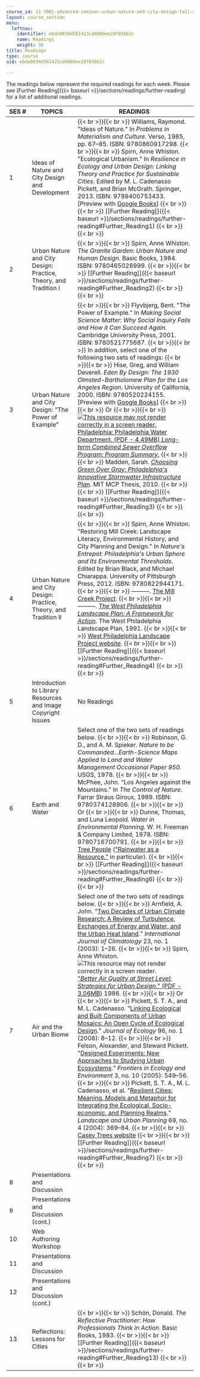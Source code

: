 ```yaml
---
course_id: 11-308j-advanced-seminar-urban-nature-and-city-design-fall-2012
layout: course_section
menu:
  leftnav:
    identifier: ebde0039d561423cd4009ee20f03662c
    name: Readings
    weight: 30
title: Readings
type: course
uid: ebde0039d561423cd4009ee20f03662c

---
```


The readings below represent the required readings for each week. Please see [Further Reading]({{< baseurl >}}/sections/readings/further-reading) for a list of additional readings.

| SES # | TOPICS | READINGS |
| --- | --- | --- |
| 1 | Ideas of Nature and City Design and Development |  {{< br >}}{{< br >}} Williams, Raymond. "Ideas of Nature." In _Problems in Materialism and Culture_. Verso, 1985, pp. 67–85. ISBN: 9780860917298. {{< br >}}{{< br >}} Spirn, Anne Whiston. "Ecological Urbanism." In _Resilience in Ecology and Urban Design: Linking Theory and Practice for Sustainable Cities_. Edited by M. L. Cadenasso Pickett, and Brian McGrath. Springer, 2013. ISBN: 9789400753433. \[Preview with [Google Books](http://books.google.com/books?id=8W1HAAAAQBAJ&pg=PA29=onepage)\] {{< br >}}{{< br >}} [\[Further Reading\]]({{< baseurl >}}/sections/readings/further-reading#Further_Reading1) {{< br >}}{{< br >}}  |
| 2 | Urban Nature and City Design: Practice, Theory, and Tradition I |  {{< br >}}{{< br >}} Spirn, Anne Whiston. _The Granite Garden: Urban Nature and Human Design_. Basic Books, 1984. ISBN: 9780465026999. {{< br >}}{{< br >}} [\[Further Reading\]]({{< baseurl >}}/sections/readings/further-reading#Further_Reading2) {{< br >}}{{< br >}}  |
| 3 | Urban Nature and City Design: "The Power of Example" |  {{< br >}}{{< br >}} Flyvbjerg, Bent. "The Power of Example." In _Making Social Science Matter: Why Social Inquiry Fails and How it Can Succeed Again_. Cambridge University Press, 2001. ISBN: 9780521775687. {{< br >}}{{< br >}} In addition, select one of the following two sets of readings: {{< br >}}{{< br >}} Hise, Greg, and William Deverell. _Eden By Design: The 1930 Olmsted-Bartholomew Plan for the Los Angeles Region_. University of California, 2000. ISBN: 9780520224155. \[Preview with [Google Books](http://books.google.com/books?id=CYo2YdguU88C&pg=PAfrontcover)\] {{< br >}}{{< br >}} Or {{< br >}}{{< br >}} [![This resource may not render correctly in a screen reader.](/images/inacessible.gif)Philadelphia: Philadelphia Water Department. (PDF - 4.49MB) _Long-term Combined Sewer Overflow Program: Program Summary_.](http://www.phillywatersheds.org/doc/GCCW_AmendedJune2011_LOWRES-web.pdf) {{< br >}}{{< br >}} Madden, Sarah. [_Choosing Green Over Gray: Philadelphia's Innovative Stormwater Infrastructure Plan_](http://dspace.mit.edu/handle/1721.1/59750). MIT MCP Thesis, 2010. {{< br >}}{{< br >}} [\[Further Reading\]]({{< baseurl >}}/sections/readings/further-reading#Further_Reading3) {{< br >}}{{< br >}}  |
| 4 | Urban Nature and City Design: Practice, Theory, and Tradition II |  {{< br >}}{{< br >}} Spirn, Anne Whiston. "Restoring Mill Creek: Landscape Literacy, Environmental History, and City Planning and Design." In _Nature's Entrepot: Philadelphia's Urban Sphere and Its Environmental Thresholds_. Edited by Brian Black, and Michael Chiarappa. University of Pittsburgh Press, 2012. ISBN: 9780822944171. {{< br >}}{{< br >}} ———. [The Mill Creek Project](http://www.annewhistonspirn.com/teacher/mill-creek.html). {{< br >}}{{< br >}} ———. [_The West Philadelphia Landscape Plan: A Framework for Action_](http://www.annewhistonspirn.com/landscapearchitect/publications). The West Philadelphia Landscape Plan, 1991. {{< br >}}{{< br >}} [West Philadelphia Landscape Project website](http://www.wplp.net/). {{< br >}}{{< br >}} [\[Further Reading\]]({{< baseurl >}}/sections/readings/further-reading#Further_Reading4) {{< br >}}{{< br >}}  |
| 5 | Introduction to Library Resources and Image Copyright Issues | No Readings |
| 6 | Earth and Water | Select one of the two sets of readings below. {{< br >}}{{< br >}} Robinson, G. D., and A. M. Spieker. _Nature to be Commanded...Earth-Science Maps Applied to Land and Water Management Occasional Paper 950_. USGS, 1978. {{< br >}}{{< br >}} McPhee, John. "Los Angeles against the Mountains." In _The Control of Nature_. Farrar Straus Giroux, 1989. ISBN: 9780374128906. {{< br >}}{{< br >}} Or {{< br >}}{{< br >}} Dunne, Thomas, and Luna Leopold. _Water in Environmental Planning_. W. H. Freeman & Company Limited, 1978. ISBN: 9780716700791. {{< br >}}{{< br >}} [Tree People](http://treepeople.org/) (["Rainwater as a Resource."](https://www.treepeople.org/resources/rainwater-resource) in particular). {{< br >}}{{< br >}} [\[Further Reading\]]({{< baseurl >}}/sections/readings/further-reading#Further_Reading6) {{< br >}}{{< br >}}  |
| 7 | Air and the Urban Biome | Select one of the two sets of readings below. {{< br >}}{{< br >}} Arnfield, A. John. "[Two Decades of Urban Climate Research: A Review of Turbulence, Exchanges of Energy and Water, and the Urban Heat Island](http://dx.doi.org/10.1002/joc.859)." _International Journal of Climatology_ 23, no. 1 (2003): 1–26. {{< br >}}{{< br >}} Spirn, Anne Whiston. ![This resource may not render correctly in a screen reader.](/images/inacessible.gif)["_Better Air Quality at Street Level: Strategies for Urban Design_." (PDF - 3.06MB)](http://www.annewhistonspirn.com/pdf/Air-Quality_1986.pdf) 1986. {{< br >}}{{< br >}} Or {{< br >}}{{< br >}} Pickett, S. T. A., and M. L. Cadenasso. "[Linking Ecological and Built Components of Urban Mosaics: An Open Cycle of Ecological Design](http://dx.doi.org/10.1111/j.1365-2745.2007.01310.x)." _Journal of Ecology_ 96, no. 1 (2008): 8–12. {{< br >}}{{< br >}} Felson, Alexander, and Steward Pickett. "[Designed Experiments: New Approaches to Studying Urban Ecosystems](http://dx.doi.org/10.1890/1540-9295(2005)003[0549:DENATS]2.0.CO;2)." _Frontiers in Ecology and Environment_ 3, no. 10 (2005): 549–56. {{< br >}}{{< br >}} Pickett, S. T. A., M. L. Cadenasso, et al. "[Resilient Cities: Meaning, Models and Metaphor for Integrating the Ecological, Socio-economic, and Planning Realms](http://dx.doi.org/10.1016/j.landurbplan.2003.10.035)." _Landscape and Urban Planning_ 69, no. 4 (2004): 369–84. {{< br >}}{{< br >}} [Casey Trees website](http://www.caseytrees.org/) {{< br >}}{{< br >}} [\[Further Reading\]]({{< baseurl >}}/sections/readings/further-reading#Further_Reading7) {{< br >}}{{< br >}}  |
| 8 | Presentations and Discussion | &nbsp; |
| 9 | Presentations and Discussion (cont.) | &nbsp; |
| 10 | Web Authoring Workshop | &nbsp; |
| 11 | Presentations and Discussion | &nbsp; |
| 12 | Presentations and Discussion (cont.) | &nbsp; |
| 13 | Reflections: Lessons for Cities |  {{< br >}}{{< br >}} Schön, Donald. _The Reflective Practitioner: How Professionals Think in Action_. Basic Books, 1983. {{< br >}}{{< br >}} [\[Further Reading\]]({{< baseurl >}}/sections/readings/further-reading#Further_Reading13) {{< br >}}{{< br >}}